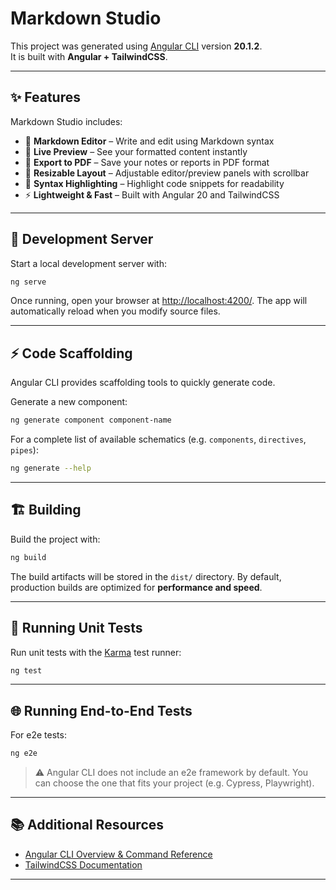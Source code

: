 # Markdown Studio  

This project was generated using [Angular CLI](https://github.com/angular/angular-cli) version **20.1.2**.  
It is built with **Angular + TailwindCSS**.  

---

## ✨ Features  

Markdown Studio includes:  
- 📝 **Markdown Editor** – Write and edit using Markdown syntax  
- 👀 **Live Preview** – See your formatted content instantly  
- 📑 **Export to PDF** – Save your notes or reports in PDF format  
- 📂 **Resizable Layout** – Adjustable editor/preview panels with scrollbar  
- 🌈 **Syntax Highlighting** – Highlight code snippets for readability  
- ⚡ **Lightweight & Fast** – Built with Angular 20 and TailwindCSS  

---

## 🚀 Development Server  

Start a local development server with:  

```bash
ng serve
````

Once running, open your browser at [http://localhost:4200/](http://localhost:4200/).
The app will automatically reload when you modify source files.

---

## ⚡ Code Scaffolding

Angular CLI provides scaffolding tools to quickly generate code.

Generate a new component:

```bash
ng generate component component-name
```

For a complete list of available schematics (e.g. `components`, `directives`, `pipes`):

```bash
ng generate --help
```

---

## 🏗️ Building

Build the project with:

```bash
ng build
```

The build artifacts will be stored in the `dist/` directory.
By default, production builds are optimized for **performance and speed**.

---

## 🧪 Running Unit Tests

Run unit tests with the [Karma](https://karma-runner.github.io) test runner:

```bash
ng test
```

---

## 🌐 Running End-to-End Tests

For e2e tests:

```bash
ng e2e
```

> ⚠️ Angular CLI does not include an e2e framework by default.
> You can choose the one that fits your project (e.g. Cypress, Playwright).

---

## 📚 Additional Resources

* [Angular CLI Overview & Command Reference](https://angular.dev/tools/cli)
* [TailwindCSS Documentation](https://tailwindcss.com/docs)

---